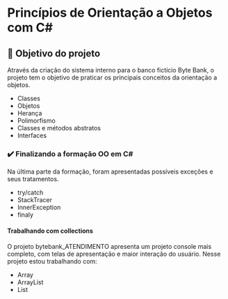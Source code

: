 # Princípios de Orientação a Objetos com C#

## 🔨 Objetivo do projeto

Através da criação do sistema interno para o banco fictício Byte Bank, o projeto tem o objetivo de praticar os principais conceitos da orientação a objetos. <br>

- Classes
- Objetos
- Herança
- Polimorfismo
- Classes e métodos abstratos
- Interfaces

### ✔️ Finalizando a formação OO em C#

Na última parte da formação, foram apresentadas possíveis exceções e seus tratamentos.

- try/catch
- StackTracer
- InnerException
- finaly

#### Trabalhando com collections

O projeto bytebank_ATENDIMENTO apresenta um projeto console mais completo, com telas de apresentação e maior interação do usuário. Nesse projeto estou trabalhando com:

- Array
- ArrayList
- List<T>
